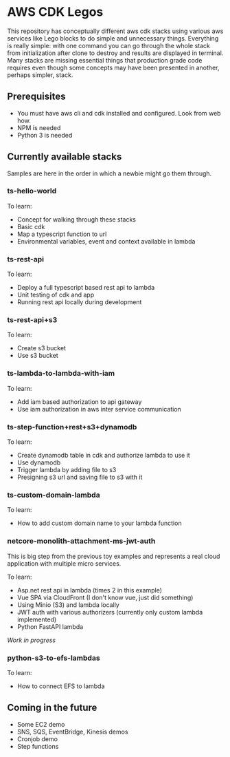 # AWS CDK Legos

This repository has conceptually different aws cdk stacks using various aws services like Lego blocks to do simple and unnecessary things. Everything is really simple: with one command you can go through the whole stack from initialization after clone to destroy and results are displayed in terminal. Many stacks are missing essential things that production grade code requires even though some concepts may have been presented in another, perhaps simpler, stack.

## Prerequisites

- You must have aws cli and cdk installed and configured. Look from web how.
- NPM is needed
- Python 3 is needed

## Currently available stacks

Samples are here in the order in which a newbie might go them through.

### ts-hello-world

To learn:

- Concept for walking through these stacks
- Basic cdk
- Map a typescript function to url
- Environmental variables, event and context available in lambda

### ts-rest-api

To learn:

- Deploy a full typescript based rest api to lambda
- Unit testing of cdk and app
- Running rest api locally during development

### ts-rest-api+s3

To learn:

- Create s3 bucket
- Use s3 bucket

### ts-lambda-to-lambda-with-iam

To learn:

- Add iam based authorization to api gateway
- Use iam authorization in aws inter service communication

### ts-step-function+rest+s3+dynamodb

To learn:

- Create dynamodb table in cdk and authorize lambda to use it
- Use dynamodb
- Trigger lambda by adding file to s3
- Presigning s3 url and saving file to s3 with it

### ts-custom-domain-lambda

To learn:

- How to add custom domain name to your lambda function

### netcore-monolith-attachment-ms-jwt-auth

This is big step from the previous toy examples and represents a real cloud application with multiple micro services.

To learn:

- Asp.net rest api in lambda (times 2 in this example)
- Vue SPA via CloudFront (I don't know vue, just did something)
- Using Minio (S3) and lambda locally
- JWT auth with various authorizers (currently only custom lambda implemented)
- Python FastAPI lambda

_Work in progress_

### python-s3-to-efs-lambdas

To learn:

- How to connect EFS to lambda

## Coming in the future

- Some EC2 demo
- SNS, SQS, EventBridge, Kinesis demos
- Cronjob demo
- Step functions
